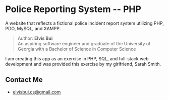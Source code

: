 # Police Reporting System -- PHP
A website that reflects a fictional police incident report system utilizing PHP, PDO, MySQL, and XAMPP.

>Author: **Elvis Bui**   
>An aspiring software engineer and graduate of the University of Georgia with a Bachelor of Science in Computer Science

I am creating this app as an exercise in PHP, SQL, and full-stack web development and was provided this exercise by
my girlfriend, Sarah Smith. 

## Contact Me
* elvisbui.cs@gmail.com

